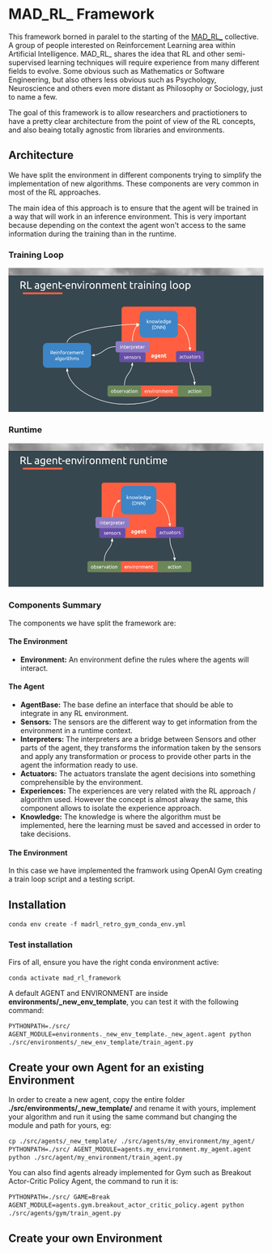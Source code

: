 MAD_RL_ Framework
===

This framework borned in paralel to the starting of the [MAD_RL_](https://www.meetup.com/MAD_RL/) collective. A group of people interested on Reinforcement Learning area within Artificial Intelligence. MAD_RL_ shares the idea that RL and other semi-supervised learning techniques will require experience from many different fields to evolve. Some obvious such as Mathematics or Software Engineering, but also others less obvious such as Psychology, Neuroscience and others even more distant as Philosophy or Sociology, just to name a few.

The goal of this framework is to allow researchers and practiotioners to have a pretty clear architecture from the point of view of the RL concepts, and also beaing totally agnostic from libraries and environments.

## Architecture

We have split the environment in different components trying to simplify the implementation of new algorithms. These components are very common in most of the RL approaches.

The main idea of this approach is to ensure that the agent will be trained in a way that will work in an inference environment. This is very important because depending on the context the agent won't access to the same information during the training than in the runtime.

### Training Loop
![RL Agent Environment Training Loop](./images/mad_rl_scheme_training.png)

### Runtime
![RL Agent Environment Runtime](./images/mad_rl_scheme_runtime.png)


### Components Summary

The components we have split the framework are:

#### The Environment
 * **Environment:** An environment define the rules where the agents will interact.
 

#### The Agent

 * **AgentBase:** The base define an interface that should be able to integrate in any RL environment.
 * **Sensors:** The sensors are the different way to get information from the environment in a runtime context.
 * **Interpreters:** The interpreters are a bridge between Sensors and other parts of the agent, they transforms the information taken by the sensors and apply any transformation or process to provide other parts in the agent the information ready to use.
 * **Actuators:** The actuators translate the agent decisions into something comprehensible by the environment.
 * **Experiences:** The experiences are very related with the RL approach / algorithm used. However the concept is almost alway the same, this component allows to isolate the experience approach.
 * **Knowledge:** The knowledge is where the algorithm must be implemented, here the learning must be saved and accessed in order to take decisions.

#### The Environment

In this case we have implemented the framwork using OpenAI Gym creating a train loop script and a testing script.

## Installation

```
conda env create -f madrl_retro_gym_conda_env.yml
```

### Test installation

Firs of all, ensure you have the right conda environment active:

```
conda activate mad_rl_framework
```

A default AGENT and ENVIRONMENT are inside **environments/_new_env_template**, you can test it with the following command:

```
PYTHONPATH=./src/ AGENT_MODULE=environments._new_env_template._new_agent.agent python ./src/environments/_new_env_template/train_agent.py
```

## Create your own Agent for an existing Environment

In order to create a new agent, copy the entire folder **./src/environments/_new_template/** and rename it with yours, implement your algorithm and run it using the same command but changing the module and path for yours, eg:

```
cp ./src/agents/_new_template/ ./src/agents/my_environment/my_agent/
PYTHONPATH=./src/ AGENT_MODULE=agents.my_environment.my_agent.agent python ./src/agent/my_environment/train_agent.py
```

You can also find agents already implemented for Gym such as Breakout Actor-Critic Policy Agent, the command to run it is:

```
PYTHONPATH=./src/ GAME=Break AGENT_MODULE=agents.gym.breakout_actor_critic_policy.agent python ./src/agents/gym/train_agent.py
```

## Create your own Environment


